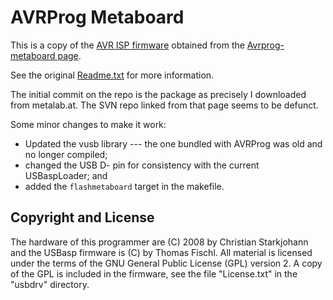 # AVRProg Metaboard

This is a copy of the [AVR ISP firmware](https://metalab.at/wiki/images/9/95/Avrprog-metaboard-1.1.zip) obtained from the [Avrprog-metaboard page](https://metalab.at/wiki/Avrprog-metaboard).

See the original [Readme.txt](/Readme.txt) for more information.

The initial commit on the repo is the package as precisely I downloaded from metalab.at. The SVN repo linked from that page seems to be defunct.

Some minor changes to make it work:

* Updated the vusb library --- the one bundled with AVRProg was old and no longer compiled;
* changed the USB D- pin for consistency with the current USBaspLoader; and
* added the `flashmetaboard` target in the makefile.

## Copyright and License

The hardware of this programmer are (C) 2008 by Christian Starkjohann and
the USBasp firmware is (C) by Thomas Fischl. All material is licensed under
the terms of the GNU General Public License (GPL) version 2. A copy of the
GPL is included in the firmware, see the file "License.txt" in the "usbdrv" directory.
